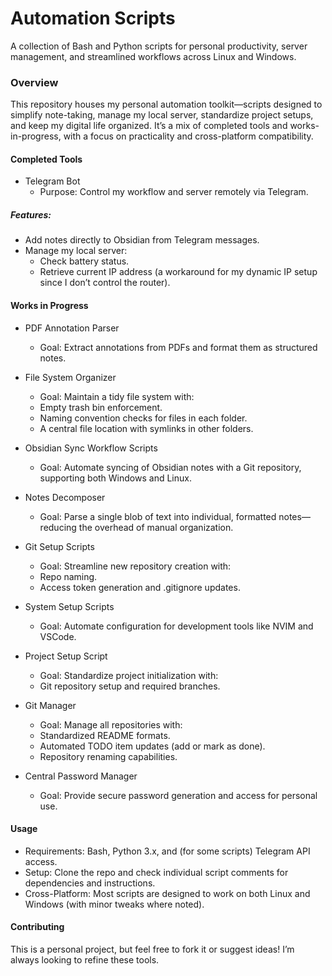 # Automation Scripts

A collection of Bash and Python scripts for personal productivity, server management, and streamlined workflows across Linux and Windows.

### Overview
This repository houses my personal automation toolkit—scripts designed to simplify note-taking, manage my local server, standardize project setups, and keep my digital life organized. It’s a mix of completed tools and works-in-progress, with a focus on practicality and cross-platform compatibility.

#### Completed Tools
- Telegram Bot
    - Purpose: Control my workflow and server remotely via Telegram.

##### Features:
- Add notes directly to Obsidian from Telegram messages.
- Manage my local server:
    - Check battery status.
    - Retrieve current IP address (a workaround for my dynamic IP setup since I don’t control the router).

#### Works in Progress
- PDF Annotation Parser
    - Goal: Extract annotations from PDFs and format them as structured notes.

- File System Organizer
    - Goal: Maintain a tidy file system with:
    - Empty trash bin enforcement.
    - Naming convention checks for files in each folder.
    - A central file location with symlinks in other folders.

- Obsidian Sync Workflow Scripts
    - Goal: Automate syncing of Obsidian notes with a Git repository, supporting both Windows and Linux.

- Notes Decomposer
    - Goal: Parse a single blob of text into individual, formatted notes—reducing the overhead of manual organization.

- Git Setup Scripts
    - Goal: Streamline new repository creation with:
    - Repo naming.
    - Access token generation and .gitignore updates.

- System Setup Scripts
    - Goal: Automate configuration for development tools like NVIM and VSCode.

- Project Setup Script
    - Goal: Standardize project initialization with:
    - Git repository setup and required branches.

- Git Manager
    - Goal: Manage all repositories with:
    - Standardized README formats.
  - Automated TODO item updates (add or mark as done).
  - Repository renaming capabilities.

- Central Password Manager
    - Goal: Provide secure password generation and access for personal use.

#### Usage
- Requirements: Bash, Python 3.x, and (for some scripts) Telegram API access.
- Setup: Clone the repo and check individual script comments for dependencies and instructions.
- Cross-Platform: Most scripts are designed to work on both Linux and Windows (with minor tweaks where noted).

#### Contributing
This is a personal project, but feel free to fork it or suggest ideas! I’m always looking to refine these tools.




